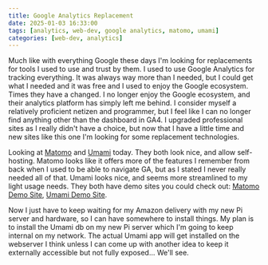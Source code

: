 ```yaml
---
title: Google Analytics Replacement
date: 2025-01-03 16:33:00
tags: [analytics, web-dev, google analytics, matomo, umami]
categories: [web-dev, analytics]
---
```


Much like with everything Google these days I'm looking for replacements for tools I used to use and trust by them. I used to use Google Analytics for tracking everything. It was always way more than I needed, but I could get what I needed and it was free and I used to enjoy the Google ecosystem. Times they have a changed. I no longer enjoy the Google ecosystem, and their analytics platform has simply left me behind. I consider myself a relatively proficient netizen and programmer, but I feel like I can no longer find anything other than the dashboard in GA4. I upgraded professional sites as I really didn't have a choice, but now that I have a little time and new sites like this one I'm looking for some replacement technologies.

Looking at [Matomo](https://matomo.org/matomo-on-premise/) and [Umami](https://umami.is/) today. They both look nice, and allow self-hosting. Matomo looks like it offers more of the features I remember from back when I used to be able to navigate GA, but as I stated I never really needed all of that. Umami looks nice, and seems more streamlined to my light usage needs. They both have demo sites you could check out: [Matomo Demo Site](https://demo.matomo.cloud/index.php?module=CoreHome&action=index&idSite=1&period=day&date=yesterday#?period=day&date=yesterday&idSite=1&category=Dashboard_Dashboard&subcategory=1), [Umami Demo Site](https://eu.umami.is/share/LGazGOecbDtaIwDr/umami.is).

Now I just have to keep waiting for my Amazon delivery with my new Pi server and hardware, so I can have somewhere to install things. My plan is to install the Umami db on my new Pi server which I'm going to keep internal on my network. The actual Umami app will get installed on the webserver I think unless I can come up with another idea to keep it externally accessible but not fully exposed... We'll see.